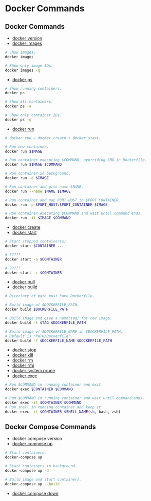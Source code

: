 Docker Commands
===============

Docker Commands
---------------

- [docker version](https://docs.docker.com/engine/reference/commandline/version/)
- [docker images](https://docs.docker.com/engine/reference/commandline/images/)
```sh
# Show images.
docker images

# Show only image IDs.
docker images -q
```
- [docker ps](https://docs.docker.com/engine/reference/commandline/ps/)
```sh
# Show running containers.
docker ps

# Show all containers.
docker ps -a

# Show only container IDs.
docker ps -q
```
- [docker run](https://docs.docker.com/engine/reference/commandline/run/)
```sh
# docker run = docker create + docker start.

# Run new container.
docker run $IMAGE

# Run container executing $COMMAND, overriding CMD in Dockerfile.
docker run $IMAGE $COMMAND

# Run container in background.
docker run -d $IMAGE

# Run container and give name $NAME.
docker run --name $NAME $IMAGE

# Run container and map PORT_HOST to $PORT_CONTAINER.
docker run -p $PORT_HOST:$PORT_CONTAINER $IMAGE

# Run container executing $COMMAND and wait until command ends.
docker run -it $IMAGE $COMMAND
```
- [docker create](https://docs.docker.com/engine/reference/commandline/create/)
- [docker start](https://docs.docker.com/engine/reference/commandline/start/)
```sh
# Start stopped container(s).
docker start $CONTAINER ...

# ?????
docker start -a $CONTAINER

# ?????
docker start -i $CONTAINER
```
- [docker pull](https://docs.docker.com/engine/reference/commandline/pull/)
- [docker build](https://docs.docker.com/engine/reference/commandline/build/)
```sh
# Directory of path must have Dockerfile.

# Build image of $DOCKERFILE_PATH.
docker build $DOCKERFILE_PATH

# Build image and give a name(tag) for new image.
docker build -t $TAG $DOCKERFILE_PATH

# Build image of $DOCKERFILE_NAME in $DOCKERFILE_PATH.
# Default is 'PATH/Dockerfile'.
docker build -f $DOCKERFILE_NAME $DOCKERFILE_PATH
```
- [docker stop](https://docs.docker.com/engine/reference/commandline/stop/)
- [docker kill](https://docs.docker.com/engine/reference/commandline/kill/)
- [docker rm](https://docs.docker.com/engine/reference/commandline/rm/)
- [docker rmi](https://docs.docker.com/engine/reference/commandline/rmi/)
- [docker system prune](https://docs.docker.com/engine/reference/commandline/system_prune/)
- [docker exec](https://docs.docker.com/engine/reference/commandline/exec/)
```sh
# Run $COMMAND in running container and exit.
docker exec $CONTAINER $COMMAND

# Run $COMMAND in running container and wait until command ends.
docker exec -it $CONTAINER $COMMAND
# Run shell in running container and keep it.
docker exec -it $CONTAINER $SHELL_NAME(sh, bash, zsh)
```

Docker Compose Commands
-----------------------

- docker compose version
- [docker compose up](https://docs.docker.com/compose/reference/up/)
```sh
# Start containers.
docker-compose up

# Start containers in background.
docker-compose up -d

# Build image and start containers.
docker-compose up --build
```
- [docker compose down](https://docs.docker.com/compose/reference/down/)